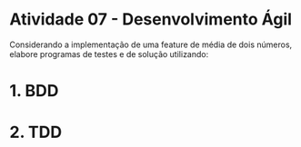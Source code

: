 # Atividade 07 - Desenvolvimento Ágil
Considerando a implementação de uma feature de média de dois
números, elabore programas de testes e de solução utilizando:

# 1. BDD
# 2. TDD 
